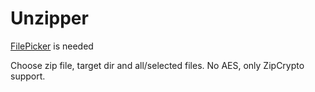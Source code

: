 # Unzipper

[FilePicker][] is needed

Choose zip file, target dir and all/selected files. No AES, only ZipCrypto support.


[FilePicker]: https://gist.github.com/omz/e3433ebba20c92b63111

